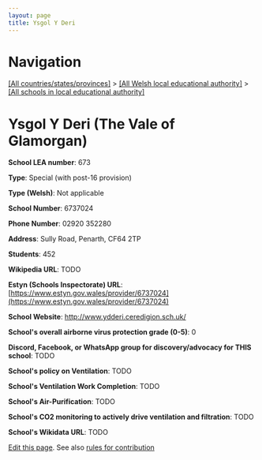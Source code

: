 ```yaml
---
layout: page
title: Ysgol Y Deri
---
```

# Navigation

[[All countries/states/provinces]](../../..) > [[All Welsh local educational authority]](../..) > [[All schools in local educational authority]](..)

# Ysgol Y Deri (The Vale of Glamorgan)

**School LEA number**: 673

**Type**: Special (with post-16 provision)

**Type (Welsh)**: Not applicable

**School Number**: 6737024

**Phone Number**: 02920 352280

**Address**: Sully Road, Penarth, CF64 2TP

**Students**: 452

**Wikipedia URL**: TODO

**Estyn (Schools Inspectorate) URL**: [https://www.estyn.gov.wales/provider/6737024](https://www.estyn.gov.wales/provider/6737024)

**School Website**: http://www.ydderi.ceredigion.sch.uk/

**School's overall airborne virus protection grade (0-5)**: 0

**Discord, Facebook, or WhatsApp group for discovery/advocacy for THIS school**: TODO

**School's policy on Ventilation**: TODO

**School's Ventilation Work Completion**: TODO

**School's Air-Purification**: TODO

**School's CO2 monitoring to actively drive ventilation and filtration**: TODO

**School's Wikidata URL**: TODO




[Edit this page](https://github.com/VentilationProject/Wales/edit/prif/./The_Vale_of_Glamorgan/Ysgol_Y_Deri.md). See also [rules for contribution](../../../contribution-rules/)